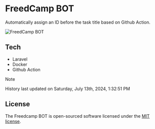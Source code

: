 # FreedCamp BOT

Automatically assign an ID before the task title based on Github Action.

![FreedCamp BOT](https://repository-images.githubusercontent.com/737932867/7d34798b-2680-471c-b089-a78a718d3d6a)

## Tech

- Laravel
- Docker
- Github Action

> [!NOTE]  
> History last updated on Saturday, July 13th, 2024, 1:32:51 PM

## License

The Freedcamp BOT is open-sourced software licensed under the [MIT license](https://opensource.org/licenses/MIT).
